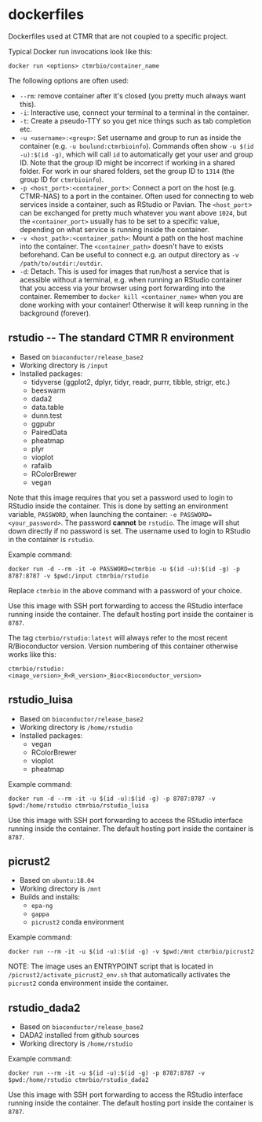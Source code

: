 # dockerfiles
Dockerfiles used at CTMR that are not coupled to a specific project.

Typical Docker run invocations look like this:

```
docker run <options> ctmrbio/container_name
```

The following options are often used:

- `--rm`: remove container after it's closed (you pretty much always want this).
- `-i`: Interactive use, connect your terminal to a terminal in the container.
- `-t`: Create a pseudo-TTY so you get nice things such as tab completion etc.
- `-u <username>:<group>`: Set username and group to run as inside the container 
  (e.g. `-u boulund:ctmrbioinfo`).  Commands often show `-u $(id -u):$(id -g)`, 
  which will call `id` to automatically get your user and group ID. Note that
  the group ID might be incorrect if working in a shared folder. For work in our
  shared folders, set the group ID to `1314` (the group ID for `ctmrbioinfo`).
- `-p <host_port>:<container_port>`: Connect a port on the host (e.g. CTMR-NAS) 
  to a port in the container. Often used for connecting to web services inside 
  a container, such as RStudio or Pavian. The `<host_port`> can be exchanged for
  pretty much whatever you want above `1024`, but the `<container_port>` usually 
  has to be set to a specific value, depending on what service is running inside 
  the container.
- `-v <host_path>:<container_path>`: Mount a path on the host machine into the
  container. The `<container_path>` doesn't have to exists beforehand. Can be 
  useful to connect e.g. an output directory as `-v /path/to/outdir:/outdir`.
- `-d`: Detach. This is used for images that run/host a service that is
  acessible without a terminal, e.g. when running an RStudio container that you
  access via your browser using port forwarding into the container. Remember to
  `docker kill <container_name>` when you are done working with your container!
  Otherwise it will keep running in the background (forever).

## rstudio -- The standard CTMR R environment

- Based on `bioconductor/release_base2`
- Working directory is `/input`
- Installed packages:
  - tidyverse (ggplot2, dplyr, tidyr, readr, purrr, tibble, strigr, etc.)
  - beeswarm
  - dada2
  - data.table
  - dunn.test
  - ggpubr 
  - PairedData
  - pheatmap
  - plyr
  - vioplot
  - rafalib
  - RColorBrewer
  - vegan

Note that this image requires that you set a password used to login to RStudio
inside the container. This is done by setting an environment variable,
`PASSWORD`, when launching the container: `-e PASSWORD=<your_password>`. The
password **cannot** be `rstudio`. The image will shut down directly if no
password is set. The username used to login to RStudio in the container is
`rstudio`.

Example command:

```
docker run -d --rm -it -e PASSWORD=ctmrbio -u $(id -u):$(id -g) -p 8787:8787 -v $pwd:/input ctmrbio/rstudio
```

Replace `ctmrbio` in the above command with a password of your choice. 

Use this image with SSH port forwarding to access the RStudio interface running
inside the container. The default hosting port inside the container is `8787`. 

The tag `ctmrbio/rstudio:latest` will always refer to the most recent
R/Bioconductor version. Version numbering of this container otherwise works
like this:

    ctmrbio/rstudio:<image_version>_R<R_version>_Bioc<Bioconductor_version>

## rstudio_luisa

- Based on `bioconductor/release_base2`
- Working directory is `/home/rstudio`
- Installed packages:
  - vegan
  - RColorBrewer
  - vioplot
  - pheatmap

Example command:

```
docker run -d --rm -it -u $(id -u):$(id -g) -p 8787:8787 -v $pwd:/home/rstudio ctmrbio/rstudio_luisa
```

Use this image with SSH port forwarding to access the RStudio interface running
inside the container. The default hosting port inside the container is `8787`. 


## picrust2

- Based on `ubuntu:18.04`
- Working directory is `/mnt`
- Builds and installs:
  - `epa-ng`
  - `gappa`
  - `picrust2` conda environment

Example command:

```
docker run --rm -it -u $(id -u):$(id -g) -v $pwd:/mnt ctmrbio/picrust2
```

NOTE: The image uses an ENTRYPOINT script that is located in
`/picrust2/activate_picrust2_env.sh` that automatically activates the
`picrust2` conda environment inside the container.


## rstudio_dada2

- Based on `bioconductor/release_base2`
- DADA2 installed from github sources
- Working directory is `/home/rstudio`

Example command:

```
docker run --rm -it -u $(id -u):$(id -g) -p 8787:8787 -v $pwd:/home/rstudio ctmrbio/rstudio_dada2
```

Use this image with SSH port forwarding to access the RStudio interface running
inside the container. The default hosting port inside the container is `8787`. 
